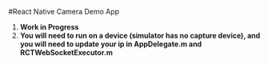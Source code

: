 #React Native Camera Demo App
1. **Work in Progress**
2. **You will need to run on a device (simulator has no capture device), and you will need to update your ip in AppDelegate.m and RCTWebSocketExecutor.m**

